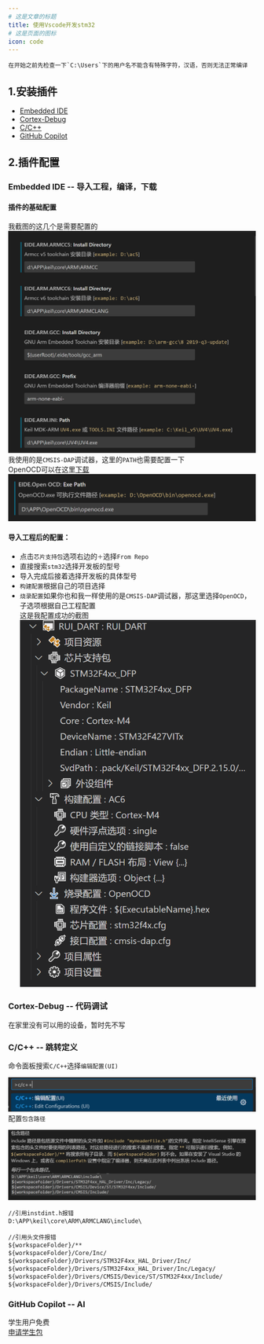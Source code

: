 ```yaml
---
# 这是文章的标题
title: 使用Vscode开发stm32
# 这是页面的图标
icon: code
---
```

````tip
在开始之前先检查一下`C:\Users`下的用户名不能含有特殊字符，汉语，否则无法正常编译
````
## 1.安装插件
- [Embedded IDE](https://marketplace.visualstudio.com/items?itemName=CL.eide)
- [Cortex-Debug](https://marketplace.visualstudio.com/items?itemName=marus25.cortex-debug)
- [C/C++](https://marketplace.visualstudio.com/items?itemName=ms-vscode.cpptools)
- [GitHub Copilot](https://marketplace.visualstudio.com/items?itemName=GitHub.copilot)
## 2.插件配置
### Embedded IDE -- 导入工程，编译，下载
#### 插件的基础配置
我截图的这几个是需要配置的
![](./20230217171306.png)
我使用的是`CMSIS-DAP`调试器，这里的`PATH`也需要配置一下    
OpenOCD可以在这里[下载](https://download.bestrui.top/%E8%BD%AF%E4%BB%B6/windows/openocd-20230202.7z)    
![](./20230217173136.png)
#### 导入工程后的配置：
- 点击`芯片支持包`选项右边的`＋`选择`From Repo`
- 直接搜索`stm32`选择开发板的型号
- 导入完成后接着选择开发板的具体型号
- `构建配置`根据自己的项目选择
- `烧录配置`如果你也和我一样使用的是`CMSIS-DAP`调试器，那这里选择`OpenOCD`，子选项根据自己工程配置      
这是我配置成功的截图   
![](./20230217171556.png)
### Cortex-Debug -- 代码调试
在家里没有可以用的设备，暂时先不写   
### C/C++ -- 跳转定义
命令面板搜索`C/C++`选择`编辑配置(UI)`   

![](./20230217174537.png)
配置`包含路径`   

![](./20230217174656.png)
```
//引用instdint.h报错
D:\APP\keil\core\ARM\ARMCLANG\include\

//引用头文件报错
${workspaceFolder}/**
${workspaceFolder}/Core/Inc/
${workspaceFolder}/Drivers/STM32F4xx_HAL_Driver/Inc/
${workspaceFolder}/Drivers/STM32F4xx_HAL_Driver/Inc/Legacy/
${workspaceFolder}/Drivers/CMSIS/Device/ST/STM32F4xx/Include/
${workspaceFolder}/Drivers/CMSIS/Include/
```
### GitHub Copilot  -- AI
学生用户免费    
[申请学生包](../../Other/Github/student.md)